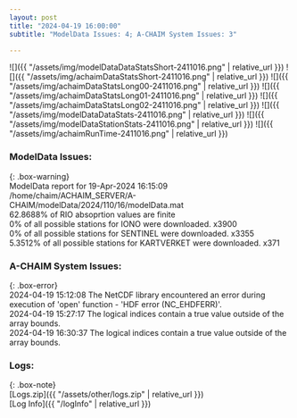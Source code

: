 ```yaml
---
layout: post
title: "2024-04-19 16:00:00"
subtitle: "ModelData Issues: 4; A-CHAIM System Issues: 3"

---
```


![]({{ "/assets/img/modelDataDataStatsShort-2411016.png" | relative_url }})
![]({{ "/assets/img/achaimDataStatsShort-2411016.png" | relative_url }})
![]({{ "/assets/img/achaimDataStatsLong00-2411016.png" | relative_url }})
![]({{ "/assets/img/achaimDataStatsLong01-2411016.png" | relative_url }})
![]({{ "/assets/img/achaimDataStatsLong02-2411016.png" | relative_url }})
![]({{ "/assets/img/modelDataDataStats-2411016.png" | relative_url }})
![]({{ "/assets/img/modelDataStationStats-2411016.png" | relative_url }})
![]({{ "/assets/img/achaimRunTime-2411016.png" | relative_url }})


### ModelData Issues:  
  
{: .box-warning}  
 ModelData report for 19-Apr-2024 16:15:09   
 /home/chaim/ACHAIM_SERVER/A-CHAIM/modelData/2024/110/16/modelData.mat   
 62.8688% of RIO absoprtion values are finite   
 0% of all possible stations for IONO were downloaded. x3900   
 0% of all possible stations for SENTINEL were downloaded. x3355   
 5.3512% of all possible stations for KARTVERKET were downloaded. x371   
  
### A-CHAIM System Issues:  
  
{: .box-error}  
2024-04-19 15:12:08 The NetCDF library encountered an error during execution of 'open' function - 'HDF error (NC_EHDFERR)'.  
2024-04-19 15:27:17 The logical indices contain a true value outside of the array bounds.  
2024-04-19 16:30:37 The logical indices contain a true value outside of the array bounds.  

### Logs:  
  
{: .box-note}  
[Logs.zip]({{ "/assets/other/logs.zip" | relative_url }})  
[Log Info]({{ "/logInfo" | relative_url }})  
